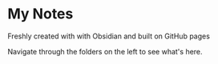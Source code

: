 # My Notes

Freshly created with with Obsidian and built on GitHub pages

Navigate through the folders on the left to see what's here.
